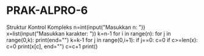 # PRAK-ALPRO-6
Struktur Kontrol Kompleks
n=int(input("Masukkan n: "))
x=list(input("Masukkan karakter: "))
k=n-1
for i in range(n):
    for j in range(0,k):
        print(end="")
    k=k-1
    for j in range(0,i+1):
        if j==0:
            c=0
        if c>=len(x):
            c=0
        print(x[c], end="")
        c=c+1
    print()
